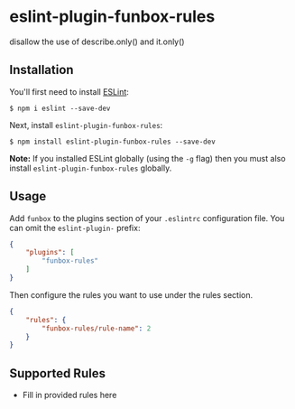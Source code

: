 # eslint-plugin-funbox-rules

disallow the use of describe.only() and it.only()

## Installation

You'll first need to install [ESLint](http://eslint.org):

```
$ npm i eslint --save-dev
```

Next, install `eslint-plugin-funbox-rules`:

```
$ npm install eslint-plugin-funbox-rules --save-dev
```

**Note:** If you installed ESLint globally (using the `-g` flag) then you must also install `eslint-plugin-funbox-rules` globally.

## Usage

Add `funbox` to the plugins section of your `.eslintrc` configuration file. You can omit the `eslint-plugin-` prefix:

```json
{
    "plugins": [
        "funbox-rules"
    ]
}
```


Then configure the rules you want to use under the rules section.

```json
{
    "rules": {
        "funbox-rules/rule-name": 2
    }
}
```

## Supported Rules

* Fill in provided rules here





